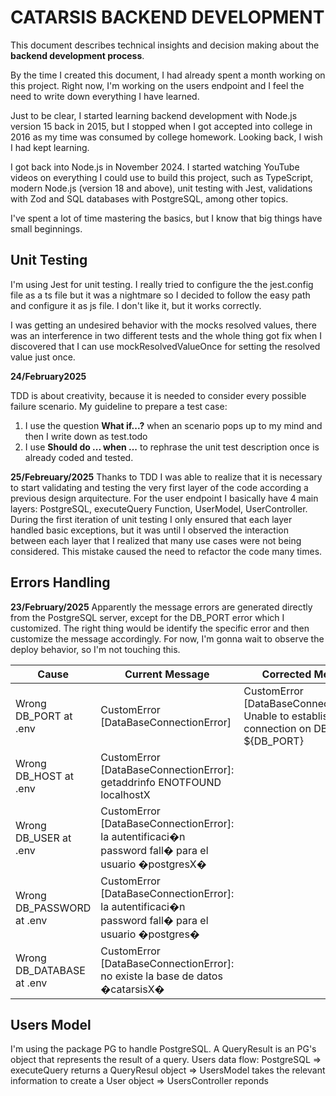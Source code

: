 # CATARSIS BACKEND DEVELOPMENT

This document describes technical insights and decision making about the **backend development process**.

By the time I created this document, I had already spent a month working on this project. Right now, I'm working on the users endpoint and I feel the need to write down everything I have learned.

Just to be clear, I started learning backend development with Node.js version 15 back in 2015, but I stopped when I got accepted into college in 2016 as my time was consumed by college homework. Looking back, I wish I had kept learning.

I got back into Node.js in November 2024. I started watching YouTube videos on everything I could use to build this project, such as TypeScript, modern Node.js (version 18 and above), unit testing with Jest, validations with Zod and SQL databases with PostgreSQL, among other topics.

I've spent a lot of time mastering the basics, but I know that big things have small beginnings.

## Unit Testing
I'm using Jest for unit testing. 
I really tried to configure the the jest.config file as a ts file but it was a nightmare so I decided to follow the easy path and configure it as js file. I don't like it, but it works correctly.

I was getting an undesired behavior with the mocks resolved values, there was an interference in two different tests and the whole thing got fix when I discovered that I can use mockResolvedValueOnce for setting the resolved value just once.

**24/February2025**

TDD is about creativity, because it is needed to consider every possible failure scenario.
My guideline to prepare a test case:
1. I use the question **What if...?** when an scenario pops up to my mind and then I write down as test.todo 
2. I use **Should do ... when ...** to rephrase the unit test description once is already coded and tested. 

**25/Febreuary/2025**
Thanks to TDD I was able to realize that it is necessary to start validating and testing the very first layer of the code according a previous design arquitecture. For the user endpoint I basically have 4 main layers: PostgreSQL, executeQuery Function, UserModel, UserController.
During the first iteration of unit testing I only ensured that each layer handled basic exceptions, but it was until I observed the interaction between each layer that I realized that many use cases were not being considered. This mistake caused the need to refactor the code many times.



## Errors Handling
**23/February/2025**
Apparently the message errors are generated directly from the PostgreSQL server, except for the DB_PORT error which I customized.
The right thing would be identify the specific error and then customize the message accordingly.
For now, I'm gonna wait to observe the deploy behavior, so I'm not touching this.


|Cause|Current Message|Corrected Message
|-----|---------------|----------------
|Wrong DB_PORT at .env|CustomError [DataBaseConnectionError]|CustomError [DataBaseConnectionError]: Unable to establish a connection on DB_PORT ${DB_PORT} 
|Wrong DB_HOST at .env|CustomError [DataBaseConnectionError]: getaddrinfo ENOTFOUND localhostX
|Wrong DB_USER at .env|CustomError [DataBaseConnectionError]: la autentificaci�n password fall� para el usuario �postgresX�
|Wrong DB_PASSWORD at .env|CustomError [DataBaseConnectionError]: la autentificaci�n password fall� para el usuario �postgres�
|Wrong DB_DATABASE at .env|CustomError [DataBaseConnectionError]: no existe la base de datos �catarsisX�

## Users Model
I'm using the package PG to handle PostgreSQL. 
A QueryResult is an PG's object that represents the result of a query.
Users data flow:
PostgreSQL => executeQuery returns a QueryResul object => UsersModel takes the relevant information to create a User object => UsersController reponds 